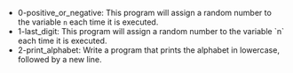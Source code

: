 - 0-positive_or_negative: This program will assign a random number to the variable `n` each time it is executed.
- 1-last_digit: This program will assign a random number to the variable \`n\` each time it is executed.
- 2-print_alphabet: Write a program that prints the alphabet in lowercase, followed by a new line.
